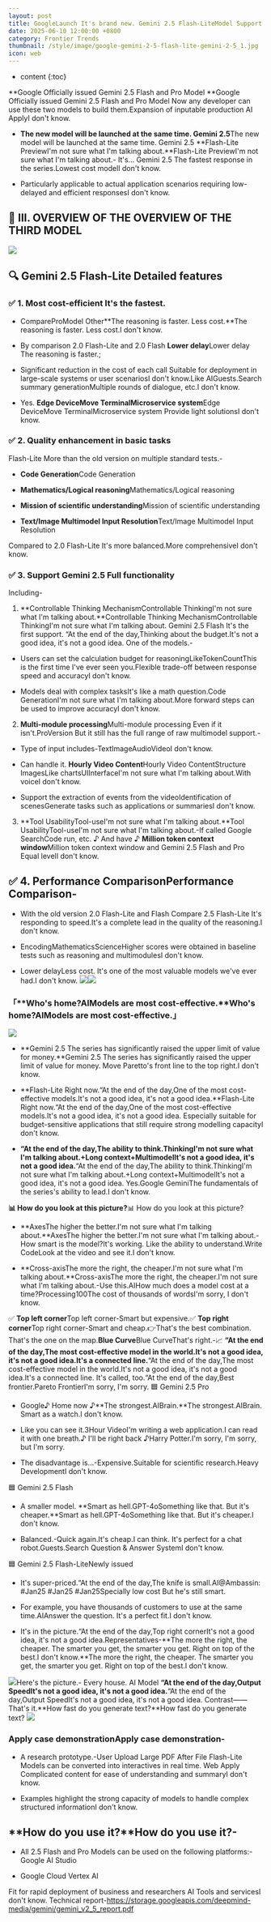 ```yaml
---
layout: post
title: GoogleLaunch It's brand new. Gemini 2.5 Flash-LiteModel Support Gemini 2.5 Full functionality Faster. It's cheaper.
date: 2025-06-10 12:00:00 +0800
category: Frontier Trends
thumbnail: /style/image/google-gemini-2-5-flash-lite-gemini-2-5_1.jpg
icon: web
---
```

* content
{:toc}

**Google Officially issued Gemini 2.5 Flash and Pro Model **Google Officially issued Gemini 2.5 Flash and Pro Model Now any developer can use these two models to build them.Expansion of inputable production AI ApplyI don't know.

- **The new model will be launched at the same time. Gemini 2.5**The new model will be launched at the same time. Gemini 2.5 **Flash-Lite PreviewI'm not sure what I'm talking about.**Flash-Lite PreviewI'm not sure what I'm talking about.-
It's... Gemini 2.5 The fastest response in the series.Lowest cost modelI don't know.

- Particularly applicable to actual application scenarios requiring low-delayed and efficient responsesI don't know.

## 🧬 III. OVERVIEW OF THE OVERVIEW OF THE THIRD MODEL
![](https://assets-v2.circle.so/atma49ws12l6nf8imj9whcz7ix1d)
## 🔍 Gemini 2.5 Flash-Lite Detailed features

### ✅ 1. Most cost-efficient It's the fastest.

- CompareProModel Other**The reasoning is faster. Less cost.**The reasoning is faster. Less cost.I don't know.

- By comparison 2.0 Flash-Lite and 2.0 Flash **Lower delay**Lower delay The reasoning is faster.;

- Significant reduction in the cost of each call Suitable for deployment in large-scale systems or user scenariosI don't know.Like AIGuests.Search summary generationMultiple rounds of dialogue, etc.I don't know.

- Yes. **Edge DeviceMove TerminalMicroservice system**Edge DeviceMove TerminalMicroservice system Provide light solutionsI don't know.

### ✅ 2. Quality enhancement in basic tasks
Flash-Lite More than the old version on multiple standard tests.-

- **Code Generation**Code Generation

- **Mathematics/Logical reasoning**Mathematics/Logical reasoning

- **Mission of scientific understanding**Mission of scientific understanding

- **Text/Image Multimodel Input Resolution**Text/Image Multimodel Input Resolution

Compared to 2.0 Flash-Lite It's more balanced.More comprehensiveI don't know.

### ✅ 3. Support Gemini 2.5 Full functionality
Including-
1. **Controllable Thinking MechanismControllable ThinkingI'm not sure what I'm talking about.**Controllable Thinking MechanismControllable ThinkingI'm not sure what I'm talking about.
Gemini 2.5 Flash It's the first support. “At the end of the day,Thinking about the budget.It's not a good idea, it's not a good idea. One of the models.-

- Users can set the calculation budget for reasoningLikeTokenCountThis is the first time I've ever seen you.Flexible trade-off between response speed and accuracyI don't know.

- Models deal with complex tasksIt's like a math question.Code GenerationI'm not sure what I'm talking about.More forward steps can be used to improve accuracyI don't know.

2. **Multi-module processing**Multi-module processing
Even if it isn't.ProVersion But it still has the full range of raw multimodel support.-

- Type of input includes-TextImageAudioVideoI don't know.

- Can handle it. **Hourly Video Content**Hourly Video ContentStructure ImagesLike chartsUIInterfaceI'm not sure what I'm talking about.With voiceI don't know.

- Support the extraction of events from the videoIdentification of scenesGenerate tasks such as applications or summariesI don't know.

3. **Tool UsabilityTool-useI'm not sure what I'm talking about.**Tool UsabilityTool-useI'm not sure what I'm talking about.-If called Google SearchCode run, etc. ♪ And have ♪ **Million token context window**Million token context window and Gemini 2.5 Flash and Pro Equal levelI don't know.

## ✅ 4. **Performance Comparison**Performance Comparison-

- With the old version 2.0 Flash-Lite and Flash Compare 2.5 Flash-Lite It's responding to speed.It's a complete lead in the quality of the reasoning.I don't know.

- EncodingMathematicsScienceHigher scores were obtained in baseline tests such as reasoning and multimodulesI don't know.

- Lower delayLess cost. It's one of the most valuable models we've ever had.I don't know.
![](https://assets-v2.circle.so/g0nd23e7nkk8vko6lmr29s1iha75)![](https://assets-v2.circle.so/juibapguef7s0olejpqasr0b7mwm)

### 「**Who's home?AIModels are most cost-effective.**Who's home?AIModels are most cost-effective.」
![](https://assets-v2.circle.so/j7dkgvtyqrbuor6rf72elormfwrk)
- **Gemini 2.5 The series has significantly raised the upper limit of value for money.**Gemini 2.5 The series has significantly raised the upper limit of value for money. Move Paretto's front line to the top right.I don't know.

- **Flash-Lite Right now.“At the end of the day,One of the most cost-effective models.It's not a good idea, it's not a good idea.**Flash-Lite Right now.“At the end of the day,One of the most cost-effective models.It's not a good idea, it's not a good idea. Especially suitable for budget-sensitive applications that still require strong modelling capacityI don't know.

- **“At the end of the day,The ability to think.ThinkingI'm not sure what I'm talking about.+Long context+MultimodelIt's not a good idea, it's not a good idea.**“At the end of the day,The ability to think.ThinkingI'm not sure what I'm talking about.+Long context+MultimodelIt's not a good idea, it's not a good idea. Yes.Google GeminiThe fundamentals of the series's ability to lead.I don't know.

**📊 How do you look at this picture?**📊 How do you look at this picture?

- **AxesThe higher the better.I'm not sure what I'm talking about.**AxesThe higher the better.I'm not sure what I'm talking about.-How smart is the model?It's working. Like the ability to understand.Write CodeLook at the video and see it.I don't know.

- **Cross-axisThe more the right, the cheaper.I'm not sure what I'm talking about.**Cross-axisThe more the right, the cheaper.I'm not sure what I'm talking about.-Use this.AIHow much does a model cost at a time?Processing100The cost of thousands of wordsI'm sorry, I don't know.

✅ **Top left corner**Top left corner-Smart but expensive.✅ **Top right corner**Top right corner-Smart and cheap.👉That's the best combination.
That's the one on the map.**Blue Curve**Blue CurveThat's right.-📈 **“At the end of the day,The most cost-effective model in the world.It's not a good idea, it's not a good idea.It's a connected line.**“At the end of the day,The most cost-effective model in the world.It's not a good idea, it's not a good idea.It's a connected line. It's called, too.“At the end of the day,Best frontier.Pareto FrontierI'm sorry, I'm sorry.
🟦 Gemini 2.5 Pro

- Google♪ Home now ♪**The strongest.AIBrain.**The strongest.AIBrain. Smart as a watch.I don't know.

- Like you can see it.3Hour VideoI'm writing a web application.I can read it with one breath.♪ I'll be right back ♪Harry Potter.I'm sorry, I'm sorry, but I'm sorry.

- The disadvantage is...-Expensive.Suitable for scientific research.Heavy DevelopmentI don't know.

🟦 Gemini 2.5 Flash

- A smaller model. **Smart as hell.GPT-4oSomething like that. But it's cheaper.**Smart as hell.GPT-4oSomething like that. But it's cheaper.I don't know.

- Balanced.-Quick again.It's cheap.I can think. It's perfect for a chat robot.Guests.Search Question & Answer SystemI don't know.

🟦 Gemini 2.5 Flash-LiteNewly issued

- It's super-priced.“At the end of the day,The knife is small.AI@Ambassin: #Jan25 #Jan25 #Jan25Specially low cost But he's still smart.

- For example, you have thousands of customers to use at the same time.AIAnswer the question. It's a perfect fit.I don't know.

- It's in the picture.“At the end of the day,Top right cornerIt's not a good idea, it's not a good idea.Representatives-**The more the right, the cheaper. The smarter you get, the smarter you get. Right on top of the best.I don't know.**The more the right, the cheaper. The smarter you get, the smarter you get. Right on top of the best.I don't know.

![](https://assets-v2.circle.so/9c1icq6gsx7nuzwv1d7ceadibspj)Here's the picture.-
Every house. AI Model **“At the end of the day,Output SpeedIt's not a good idea, it's not a good idea.**“At the end of the day,Output SpeedIt's not a good idea, it's not a good idea. Contrast——That's it.**How fast do you generate text?**How fast do you generate text?
![](https://assets-v2.circle.so/xyurg9n8yctml17mtmrf6bb9qrau)
### **Apply case demonstration**Apply case demonstration-

- A research prototype.-User Upload Large PDF After File Flash-Lite Models can be converted into interactives in real time. Web Apply Complicated content for ease of understanding and summaryI don't know.

- Examples highlight the strong capacity of models to handle complex structured informationI don't know.


## **How do you use it?**How do you use it?-

- All 2.5 Flash and Pro Models can be used on the following platforms:-
Google AI Studio

- Google Cloud Vertex AI

Fit for rapid deployment of business and researchers AI Tools and servicesI don't know.
Technical report-https://storage.googleapis.com/deepmind-media/gemini/gemini_v2_5_report.pdf
